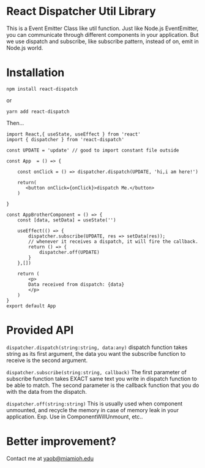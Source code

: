 # React Dispatcher Util Library

This is a Event Emitter Class like util function. Just like Node.js EventEmitter, you can communicate through different components in your application. But we use dispatch and subscribe, like subscribe pattern, instead of on, emit in Node.js world.

# Installation

`npm install react-dispatch`

or

`yarn add react-dispatch`

Then...

```
import React,{ useState, useEffect } from 'react'
import { dispatcher } from 'react-dispatch'

const UPDATE = 'update' // good to import constant file outside

const App  = () => {

    const onClick = () => dispatcher.dispatch(UPDATE, 'hi,i am here!')

    return(
       <button onClick={onClick}>dispatch Me.</button>
    )
  
}

const AppBrotherComponent = () => {
    const [data, setData] = useState('')

    useEffect(() => {
        dispatcher.subscribe(UPDATE, res => setData(res));
        // whenever it receives a dispatch, it will fire the callback. 
        return () => {
            dispatcher.off(UPDATE)
        }
    },[])

    return (
        <p>
        Data received from dispatch: {data}
        </p>
    )
}
export default App

```

# Provided API

`dispatcher.dispatch(string:string, data:any)`
dispatch function takes string as its first argument, the data you want the subscribe function to receive is the second argument.

`dispatcher.subscribe(string:string, callback)`
The first parameter of subscribe function takes EXACT same text you write in dispatch function to be able to match. The second parameter is the callback function that you do with the data from the dispatch.

`dispatcher.off(string:string)`
This is usually used when component unmounted, and recycle the memory in case of memory leak in your application. Exp. Use in ComponentWillUnmount, etc..

# Better improvement?

Contact me at yaob@miamioh.edu
